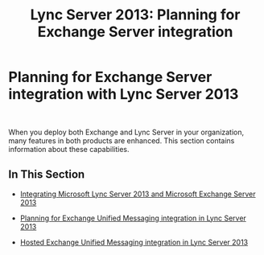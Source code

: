 ﻿---
title: 'Lync Server 2013: Planning for Exchange Server integration'
TOCTitle: Planning for Exchange Server integration
ms:assetid: 75152a25-f3cd-4134-9be7-7a0e6c5d0ed8
ms:mtpsurl: https://technet.microsoft.com/en-us/library/JJ688094(v=OCS.15)
ms:contentKeyID: 49733693
ms.date: 07/23/2014
mtps_version: v=OCS.15
---

# Planning for Exchange Server integration with Lync Server 2013

 


When you deploy both Exchange and Lync Server in your organization, many features in both products are enhanced. This section contains information about these capabilities.

## In This Section

  - [Integrating Microsoft Lync Server 2013 and Microsoft Exchange Server 2013](lync-server-2013-integrating-with-microsoft-exchange-server-2013.md)

  - [Planning for Exchange Unified Messaging integration in Lync Server 2013](lync-server-2013-planning-for-exchange-unified-messaging-integration.md)

  - [Hosted Exchange Unified Messaging integration in Lync Server 2013](lync-server-2013-hosted-exchange-unified-messaging-integration.md)

